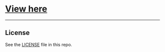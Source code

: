 # [View here](https://x3rt.github.io/)
<hr>

## License
See the [LICENSE](LICENSE) file in this repo.
